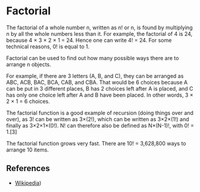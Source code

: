 # Factorial

The factorial of a whole number n, written as n! or n, is found by multiplying n by all the whole numbers less
than it. For example, the factorial of 4 is 24, because 4 × 3 × 2 × 1 = 24. Hence one can write 4! = 24. For some
technical reasons, 0! is equal to 1.

Factorial can be used to find out how many possible ways there are to arrange n objects.

For example, if there are 3 letters (A, B, and C), they can be arranged as ABC, ACB, BAC, BCA, CAB, and CBA. That would
be 6 choices because A can be put in 3 different places, B has 2 choices left after A is placed, and C has only one
choice left after A and B have been placed. In other words, 3 × 2 × 1 = 6 choices.

The factorial function is a good example of recursion (doing things over and over), as 3! can be written as 3×(2!),
which can be written as 3×2×(1!) and finally as 3×2×1×(0!). N! can therefore also be defined as N×(N-1)!, with 0! =
1.[3]

The factorial function grows very fast. There are 10! = 3,628,800 ways to arrange 10 items.

## References

* [Wikipedia](https://simple.wikipedia.org/wiki/Factorial))